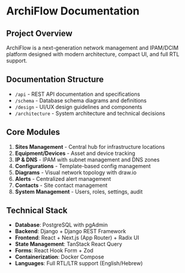 # ArchiFlow Documentation

## Project Overview
ArchiFlow is a next-generation network management and IPAM/DCIM platform designed with modern architecture, compact UI, and full RTL support.

## Documentation Structure

- `/api` - REST API documentation and specifications
- `/schema` - Database schema diagrams and definitions  
- `/design` - UI/UX design guidelines and components
- `/architecture` - System architecture and technical decisions

## Core Modules

1. **Sites Management** - Central hub for infrastructure locations
2. **Equipment/Devices** - Asset and device tracking
3. **IP & DNS** - IPAM with subnet management and DNS zones
4. **Configurations** - Template-based config management
5. **Diagrams** - Visual network topology with draw.io
6. **Alerts** - Centralized alert management
7. **Contacts** - Site contact management
8. **System Management** - Users, roles, settings, audit

## Technical Stack

- **Database**: PostgreSQL with pgAdmin
- **Backend**: Django + Django REST Framework
- **Frontend**: React + Next.js (App Router) + Radix UI
- **State Management**: TanStack React Query
- **Forms**: React Hook Form + Zod
- **Containerization**: Docker Compose
- **Languages**: Full RTL/LTR support (English/Hebrew)